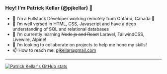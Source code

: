 ### Hey! I’m Patrick Kellar (@pjkellar) 👋
- 🥞 I'm a Fullstack Developer working remotely from Ontario, Canada 🍁
- 👀 I’m well versed in HTML, CSS, Javascript and have a deep understanding of SQL and relational databases
- 🌱 I’m currently learning ~~Node.js and React~~ Laravel, TailwindCSS, Livewire, Alpine!
- 💞️ I’m looking to collaborate on projects to help me hone my skills!
- 📫 How to reach me: <pjkellar@gmail.com>

---
[![Patrick Kellar's GitHub stats](https://github-readme-stats.vercel.app/api?username=pjkellar&count_private=true&show_icons=true)](https://github.com/anuraghazra/github-readme-stats)

<!---
pjkellar/pjkellar is a ✨ special ✨ repository because its `README.md` (this file) appears on your GitHub profile.
You can click the Preview link to take a look at your changes.
--->
